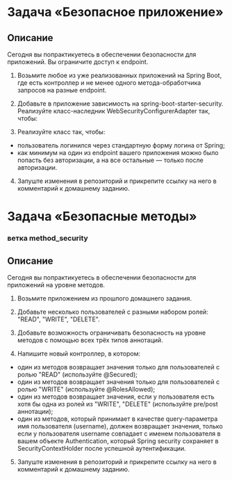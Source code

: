# Задача «Безопасное приложение»
## Описание

Сегодня вы попрактикуетесь в обеспечении безопасности для приложений. Вы ограничите доступ к endpoint.

1. Возьмите любое из уже реализованных приложений на Spring Boot, где есть контроллер и не менее одного метода-обработчика запросов на разные endpoint.

2. Добавьте в приложение зависимость на spring-boot-starter-security.
   Реализуйте класс-наследник WebSecurityConfigurerAdapter так, чтобы:

3. Реализуйте класс так, чтобы:

- пользователь логинился через стандартную форму логина от Spring;
- как минимум на один из endpoint вашего приложения можно было попасть без авторизации, а на все остальные — только после авторизации.
4. Запуште изменения в репозиторий и прикрепите ссылку на него в комментарий к домашнему заданию.
# Задача «Безопасные методы»
### ветка method_security
## Описание

Сегодня вы попрактикуетесь в обеспечении безопасности для приложений на уровне методов.

1. Возьмите приложением из прошлого домашнего задания.

2. Добавьте несколько пользователей с разными набором ролей: "READ", "WRITE", "DELETE".

3. Добавьте возможность ограничивать безопасность на уровне методов с помощью всех трёх типов аннотаций.

4. Напишите новый контроллер, в котором:

- один из методов возвращает значения только для пользователей с ролью "READ" (используйте @Secured);
- один из методов возвращает значения только для пользователей с ролью "WRITE" (используйте @RolesAllowed);
- один из методов возвращает значения, если у пользователя есть хотя бы одна из ролей из "WRITE", "DELETE" (используйте pre/post аннотации);
- один из методов, который принимает в качестве query-параметра имя пользователя (username), должен возвращает значения, только если у пользователя username совпадает с именем пользователя в вашем объекте Authentication, который Spring security сохраняет в SecurityContextHolder после успешной аутентификации.
5. Запуште изменения в репозиторий и прикрепите ссылку на него в комментарий к домашнему заданию.